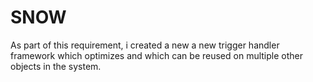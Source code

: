 # SNOW

As part of this requirement, i created a new a new trigger handler framework which optimizes and which can be reused on multiple other objects in the system.

